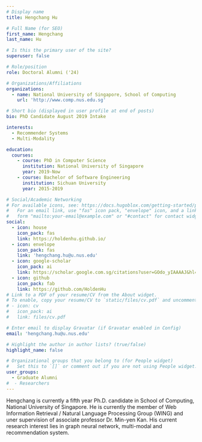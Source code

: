 ```yaml
---
# Display name
title: Hengchang Hu

# Full Name (for SEO)
first_name: Hengchang
last_name: Hu

# Is this the primary user of the site?
superuser: false

# Role/position
role: Doctoral Alumni ('24)

# Organizations/Affiliations
organizations:
  - name: National University of Singapore, School of Computing
    url: 'http://www.comp.nus.edu.sg'

# Short bio (displayed in user profile at end of posts)
bio: PhD Candidate August 2019 Intake

interests:
  - Recommender Systems
  - Multi-Modality

education:
  courses:
    - course: PhD in Computer Science
      institution: National University of Singapore
      year: 2019-Now
    - course: Bachelor of Software Engineering
      institution: Sichuan University
      year: 2015-2019

# Social/Academic Networking
# For available icons, see: https://docs.hugoblox.com/getting-started/page-builder/#icons
#   For an email link, use "fas" icon pack, "envelope" icon, and a link in the
#   form "mailto:your-email@example.com" or "#contact" for contact widget.
social:
  - icon: house
    icon_pack: fas
    link: https://holdenhu.github.io/
  - icon: envelope
    icon_pack: fas
    link: 'hengchang.hu@u.nus.edu'
  - icon: google-scholar
    icon_pack: ai
    link: https://scholar.google.com.sg/citations?user=GOdo_yIAAAAJ&hl=zh-CN
  - icon: github
    icon_pack: fab
    link: https://github.com/HoldenHu
# Link to a PDF of your resume/CV from the About widget.
# To enable, copy your resume/CV to `static/files/cv.pdf` and uncomment the lines below.
# - icon: cv
#   icon_pack: ai
#   link: files/cv.pdf

# Enter email to display Gravatar (if Gravatar enabled in Config)
email: 'hengchang.hu@u.nus.edu'

# Highlight the author in author lists? (true/false)
highlight_name: false

# Organizational groups that you belong to (for People widget)
#   Set this to `[]` or comment out if you are not using People widget.
user_groups:
  - Graduate Alumni
#  - Researchers
---
```


Hengchang is currently a fifth year Ph.D. candidate in School of Computing, National University of Singapore.
He is currently the member of Web Information Retrieval / Natural Language Processing Group (WING) and uner supervision of associate professor Dr. Min-yen Kan. His current research interest lies in graph neural network, multi-modal and recommendation system.
